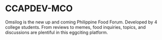 # CCAPDEV-MCO
Omsilog is the new up and coming Philippine Food Forum. Developed by 4 college students.
From reviews to memes, food inquiries, topics, and discussions are plentiful in this eggciting platform. 


